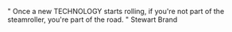 >  <!-- .element: style="width: 100%" -->
  " Once a new TECHNOLOGY starts rolling, 
    if you're not part of the steamroller, you're part of the road. "   Stewart Brand
  
